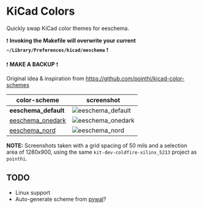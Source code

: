 # KiCad Colors

Quickly swap KiCad color themes for eeschema.

:exclamation:
**Invoking the Makefile will overwrite your current `~/Library/Preferences/kicad/eeschema`**
:exclamation:

:exclamation:
**MAKE A BACKUP**
:exclamation:

Original idea & inspiration from https://github.com/pointhi/kicad-color-schemes

color-scheme                     | screenshot
---------------------------------|--------------------------------------
**eeschema_default**             | ![eeschema_default][default_png_link]
[eeschema_onedark][onedark_link] | ![eeschema_onedark][onedark_png_link]
[eeschema_nord][nord_link]       | ![eeschema_nord][nord_png_link]

[default_png_link]: https://raw.githubusercontent.com/skalidindi3/kicad-colors/master/default/eeschema_default.png
[onedark_link]: https://github.com/sonph/onehalf/blob/master/vim/colors/onehalfdark.vim
[onedark_png_link]: https://raw.githubusercontent.com/skalidindi3/kicad-colors/master/onedark/eeschema_onedark.png
[nord_link]: https://github.com/arcticicestudio/nord-vim/blob/develop/colors/nord.vim
[nord_png_link]: https://raw.githubusercontent.com/skalidindi3/kicad-colors/master/nord/eeschema_nord.png

**NOTE:** Screenshots taken with a grid spacing of 50 mils and a selection area of 1280x900,
using the same `kit-dev-coldfire-xilinx_5213` project as `pointhi`.

## TODO

* Linux support
* Auto-generate scheme from [pywal](https://github.com/dylanaraps/pywal)?
